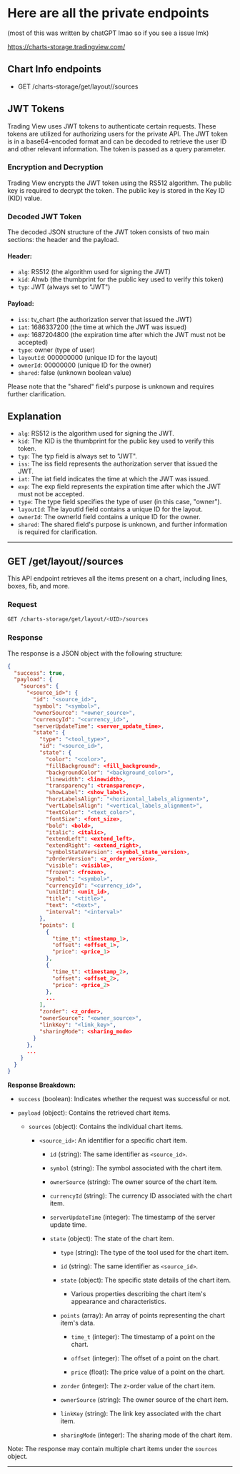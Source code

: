 # Here are all the private endpoints
(most of this was written by chatGPT lmao so if you see a issue lmk)


https://charts-storage.tradingview.com/
## Chart Info endpoints
- GET /charts-storage/get/layout/<UID>/sources







## JWT Tokens

Trading View uses JWT tokens to authenticate certain requests. These tokens are utilized for authorizing users for the private API. The JWT token is in a base64-encoded format and can be decoded to retrieve the user ID and other relevant information. The token is passed as a query parameter.

### Encryption and Decryption

Trading View encrypts the JWT token using the RS512 algorithm. The public key is required to decrypt the token. The public key is stored in the Key ID (KID) value.

### Decoded JWT Token

The decoded JSON structure of the JWT token consists of two main sections: the header and the payload.

#### Header:

- `alg`: RS512 (the algorithm used for signing the JWT)
- `kid`: Ahwb (the thumbprint for the public key used to verify this token)
- `typ`: JWT (always set to "JWT")

#### Payload:

- `iss`: tv_chart (the authorization server that issued the JWT)
- `iat`: 1686337200 (the time at which the JWT was issued)
- `exp`: 1687204800 (the expiration time after which the JWT must not be accepted)
- `type`: owner (type of user)
- `layoutId`: 000000000 (unique ID for the layout)
- `ownerId`: 00000000 (unique ID for the owner)
- `shared`: false (unknown boolean value)

Please note that the "shared" field's purpose is unknown and requires further clarification.

## Explanation

- `alg`: RS512 is the algorithm used for signing the JWT.
- `kid`: The KID is the thumbprint for the public key used to verify this token.
- `typ`: The typ field is always set to "JWT".
- `iss`: The iss field represents the authorization server that issued the JWT.
- `iat`: The iat field indicates the time at which the JWT was issued.
- `exp`: The exp field represents the expiration time after which the JWT must not be accepted.
- `type`: The type field specifies the type of user (in this case, "owner").
- `layoutId`: The layoutId field contains a unique ID for the layout.
- `ownerId`: The ownerId field contains a unique ID for the owner.
- `shared`: The shared field's purpose is unknown, and further information is required for clarification.




---


## GET /get/layout/<UID>/sources

This API endpoint retrieves all the items present on a chart, including lines, boxes, fib, and more.

### Request

```bash
GET /charts-storage/get/layout/<UID>/sources
```

### Response

The response is a JSON object with the following structure:

```json
{
  "success": true,
  "payload": {
    "sources": {
      "<source_id>": {
        "id": "<source_id>",
        "symbol": "<symbol>",
        "ownerSource": "<owner_source>",
        "currencyId": "<currency_id>",
        "serverUpdateTime": <server_update_time>,
        "state": {
          "type": "<tool_type>",
          "id": "<source_id>",
          "state": {
            "color": "<color>",
            "fillBackground": <fill_background>,
            "backgroundColor": "<background_color>",
            "linewidth": <linewidth>,
            "transparency": <transparency>,
            "showLabel": <show_label>,
            "horzLabelsAlign": "<horizontal_labels_alignment>",
            "vertLabelsAlign": "<vertical_labels_alignment>",
            "textColor": "<text_color>",
            "fontSize": <font_size>,
            "bold": <bold>,
            "italic": <italic>,
            "extendLeft": <extend_left>,
            "extendRight": <extend_right>,
            "symbolStateVersion": <symbol_state_version>,
            "zOrderVersion": <z_order_version>,
            "visible": <visible>,
            "frozen": <frozen>,
            "symbol": "<symbol>",
            "currencyId": "<currency_id>",
            "unitId": <unit_id>,
            "title": "<title>",
            "text": "<text>",
            "interval": "<interval>"
          },
          "points": [
            {
              "time_t": <timestamp_1>,
              "offset": <offset_1>,
              "price": <price_1>
            },
            {
              "time_t": <timestamp_2>,
              "offset": <offset_2>,
              "price": <price_2>
            },
            ...
          ],
          "zorder": <z_order>,
          "ownerSource": "<owner_source>",
          "linkKey": "<link_key>",
          "sharingMode": <sharing_mode>
        }
      },
      ...
    }
  }
}
```

**Response Breakdown:**
- `success` (boolean): Indicates whether the request was successful or not.

- `payload` (object): Contains the retrieved chart items.

  - `sources` (object): Contains the individual chart items.

    - `<source_id>`: An identifier for a specific chart item.

      - `id` (string): The same identifier as `<source_id>`.

      - `symbol` (string): The symbol associated with the chart item.

      - `ownerSource` (string): The owner source of the chart item.

      - `currencyId` (string): The currency ID associated with the chart item.

      - `serverUpdateTime` (integer): The timestamp of the server update time.

      - `state` (object): The state of the chart item.

        - `type` (string): The type of the tool used for the chart item.

        - `id` (string): The same identifier as `<source_id>`.

        - `state` (object): The specific state details of the chart item.

          - Various properties describing the chart item's appearance and characteristics.

        - `points` (array): An array of points representing the chart item's data.

          - `time_t` (integer): The timestamp of a point on the chart.

          - `offset` (integer): The offset of a point on the chart.

          - `price` (float): The price value of a point on the chart.

        - `zorder` (integer): The z-order value of the chart item.

        - `ownerSource` (string): The owner source of the chart item.

        - `linkKey` (string): The link key associated with the chart item.

        - `sharingMode` (integer): The sharing mode of the chart item.


Note: The response may contain multiple chart items under the `sources` object.

---

